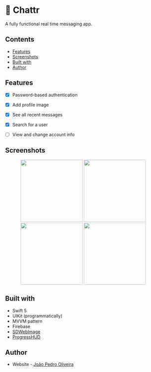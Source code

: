 # :speech_balloon: Chattr

A fully functional real time messaging app.

## Contents

- [Features](#features)
- [Screenshots](#screenshots)
- [Built with](#built-with)
- [Author](#author)

## Features

- [x] Password-based authentication
- [x] Add profile image
- [x] See all recent messages
- [x] Search for a user
- [ ] View and change account info


## Screenshots

<div align="center">
<img src="https://github.com/joaospedro/chattr/raw/main/Docs/Screenshots/Screenshot1.png" width="200"/>
<img src="https://github.com/joaospedro/chattr/raw/main/Docs/Screenshots/Screenshot3.png" width="200"/>
<img src="https://github.com/joaospedro/chattr/raw/main/Docs/Screenshots/Screenshot2.png" width="200"/>
<img src="https://github.com/joaospedro/chattr/raw/main/Docs/Screenshots/Screenshot4.png" width="200"/>

</div>

## Built with

- Swift 5
- UIKit (programmatically)
- MVVM pattern
- Firebase
- [SDWebImage](https://github.com/SDWebImage/SDWebImage)
- [ProgressHUD](https://github.com/relatedcode/ProgressHUD)

## Author

- Website - [João Pedro Oliveira](https://joaospedro.me)
